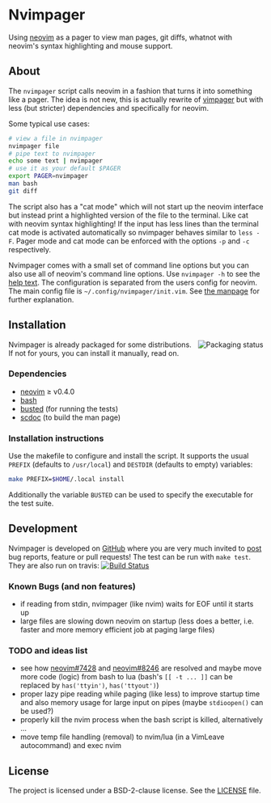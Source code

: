 # Nvimpager

Using [neovim] as a pager to view man pages, git diffs, whatnot with neovim's
syntax highlighting and mouse support.

## About

The `nvimpager` script calls neovim in a fashion that turns it into something
like a pager.  The idea is not new, this is actually rewrite of [vimpager] but
with less (but stricter) dependencies and specifically for neovim.

Some typical use cases:

```sh
# view a file in nvimpager
nvimpager file
# pipe text to nvimpager
echo some text | nvimpager
# use it as your default $PAGER
export PAGER=nvimpager
man bash
git diff
```

The script also has a "cat mode" which will not start up the neovim interface
but instead print a highlighted version of the file to the terminal.  Like cat
with neovim syntax highlighting!  If the input has less lines than the terminal
cat mode is activated automatically so nvimpager behaves similar to `less -F`.
Pager mode and cat mode can be enforced with the options `-p` and `-c`
respectively.

Nvimpager comes with a small set of command line options but you can also use
all of neovim's command line options.  Use `nvimpager -h` to see the [help
text][options].  The configuration is separated from the users config for
neovim.  The main config file is `~/.config/nvimpager/init.vim`.  See [the
manpage][configuration] for further explanation.

## Installation

<a href="https://repology.org/metapackage/nvimpager/versions">
    <img src="https://repology.org/badge/vertical-allrepos/nvimpager.svg"
	 alt="Packaging status" align="right">
</a>

Nvimpager is already packaged for some distributions. If not for yours, you can
install it manually, read on.

### Dependencies

* [neovim] ≥ v0.4.0
* [bash]
* [busted] (for running the tests)
* [scdoc] (to build the man page)

### Installation instructions

Use the makefile to configure and install the script.  It supports the usual
`PREFIX` (defaults to `/usr/local`) and `DESTDIR` (defaults to empty)
variables:

```sh
make PREFIX=$HOME/.local install
```

Additionally the variable `BUSTED` can be used to specify the executable for
the test suite.

## Development

Nvimpager is developed on [GitHub][nvimpager] where you are very much invited
to [post][issues] bug reports, feature or pull requests!  The test can be run
with `make test`.  They are also run on travis: [![Build Status]][travis]

### Known Bugs (and non features)

* if reading from stdin, nvimpager (like nvim) waits for EOF until it starts up
* large files are slowing down neovim on startup (less does a better, i.e.
  faster and more memory efficient job at paging large files)

### TODO and ideas list

* see how [neovim#7428](https://github.com/neovim/neovim/issues/7438) and
  [neovim#8246](https://github.com/neovim/neovim/issues/8246) are resolved and
  maybe move more code (logic) from bash to lua (bash's `[[ -t ... ]]` can be
  replaced by `has('ttyin')`, `has('ttyout')`)
* proper lazy pipe reading while paging (like less) to improve startup time and
  also memory usage for large input on pipes (maybe `stdioopen()` can be used?)
* properly kill the nvim process when the bash script is killed, alternatively
  ...
* move temp file handling (removal) to nvim/lua (in a VimLeave autocommand) and
  exec nvim

## License

The project is licensed under a BSD-2-clause license.  See the
[LICENSE](./LICENSE) file.

[nvimpager]: https://github.com/lucc/nvimpager
[issues]: https://github.com/lucc/nvimpager/issues
[options]: ./nvimpager.md#command-line-options
[configuration]: ./nvimpager.md#configuration
[neovim]: https://github.com/neovim/neovim
[vimpager]: https://github.com/rkitover/vimpager
[bash]: https://www.gnu.org/software/bash/bash.html
[busted]: https://olivinelabs.com/busted/
[scdoc]: https://git.sr.ht/~sircmpwn/scdoc
[Build Status]: https://travis-ci.com/lucc/nvimpager.svg?branch=main
[travis]: https://travis-ci.com/github/lucc/nvimpager
